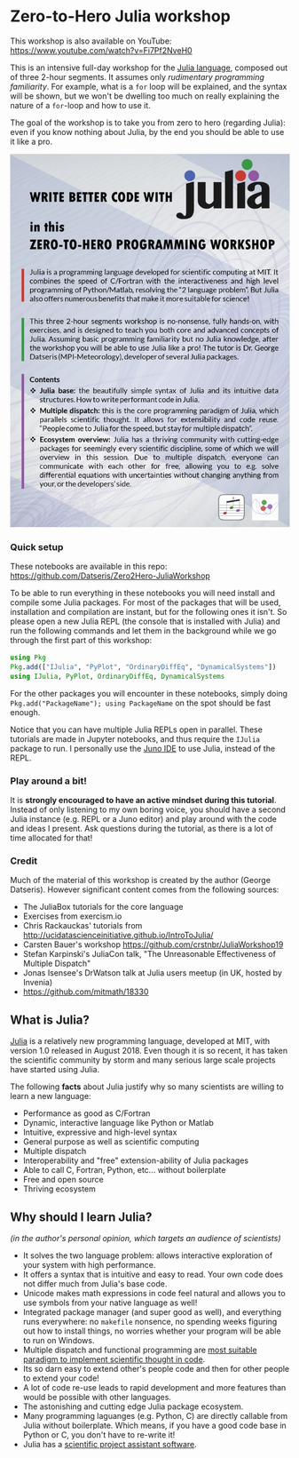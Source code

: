 # Zero-to-Hero Julia workshop

This workshop is also available on YouTube: https://www.youtube.com/watch?v=Fi7Pf2NveH0

This is an intensive full-day workshop for the [Julia language](#what-is-julia), composed out of three 2-hour segments. It assumes only *rudimentary programming familiarity*. For example, what is a `for` loop will be explained, and the syntax will be shown, but we won't be dwelling too much on really explaining the nature of a `for`-loop and how to use it.

The goal of the workshop is to take you from zero to hero (regarding Julia): even if you know nothing about Julia, by the end you should be able to use it like a pro.

![workshop's add poster](add.jpg)

### Quick setup
These notebooks are available in this repo: https://github.com/Datseris/Zero2Hero-JuliaWorkshop

To be able to run everything in these notebooks you will need install and compile some Julia packages. For most of the packages that will be used, installation and compilation are instant, but for the following ones it isn't. So please open a new Julia REPL (the console that is installed with Julia) and run the following commands and let them in the background while we go through the first part of this workshop:
```julia
using Pkg
Pkg.add(["IJulia", "PyPlot", "OrdinaryDiffEq", "DynamicalSystems"])
using IJulia, PyPlot, OrdinaryDiffEq, DynamicalSystems
```
For the other packages you will encounter in these notebooks, simply doing `Pkg.add("PackageName"); using PackageName` on the spot should be fast enough.

Notice that you can have multiple Julia REPLs open in parallel. These tutorials are made in Jupyter notebooks, and thus require the `IJulia` package to run. I personally use the [Juno IDE](https://junolab.org/) to use Julia, instead of the REPL.

### Play around a bit!
It is **strongly encouraged to have an active mindset during this tutorial**. Instead of only listening to my own boring voice, you should have a second Julia instance (e.g. REPL or a Juno editor) and play around with the code and ideas I present. Ask questions during the tutorial, as there is a lot of time allocated for that!

### Credit
Much of the material of this workshop is created by the author (George Datseris). However significant content comes from the following sources:

* The JuliaBox tutorials for the core language
* Exercises from exercism.io
* Chris Rackauckas' tutorials from http://ucidatascienceinitiative.github.io/IntroToJulia/
* Carsten Bauer's workshop https://github.com/crstnbr/JuliaWorkshop19
* Stefan Karpinski's JuliaCon talk, "The Unreasonable Effectiveness of Multiple Dispatch"
* Jonas Isensee's DrWatson talk at Julia users meetup (in UK, hosted by Invenia)
* https://github.com/mitmath/18330


## What is Julia?

[Julia](https://julialang.org/) is a relatively new programming language, developed at MIT, with version 1.0 released in August 2018. Even though it is so recent, it has taken the scientific community by storm and many serious large scale projects have started using Julia.

The following **facts** about Julia justify why so many scientists are willing to learn a new language:

- Performance as good as C/Fortran
- Dynamic, interactive language like Python or Matlab
- Intuitive, expressive and high-level syntax
- General purpose as well as scientific computing
- Multiple dispatch
- Interoperability and "free" extension-ability of Julia packages
- Able to call C, Fortran, Python, etc... without boilerplate
- Free and open source
- Thriving ecosystem

## Why should I learn Julia?

*(in the author's personal opinion, which targets an audience of scientists)*

- It solves the two language problem: allows interactive exploration of your system with high performance.
- It offers a syntax that is intuitive and easy to read. Your own code does not differ much from Julia's base code.
- Unicode makes math expressions in code feel natural and allows you to use symbols from your native language as well!
- Integrated package manager (and super good as well), and everything runs everywhere: no `makefile` nonsence, no spending weeks figuring out how to install things, no worries whether your program will be able to run on Windows.
- Multiple dispatch and functional programming are [most suitable paradigm to implement scientific thought in code](https://www.youtube.com/watch?v=7y-ahkUsIrY).
- Its so darn easy to extend other's people code and then for other people to extend your code!
- A lot of code re-use leads to rapid development and more features than would be possible with other languages.
- The astonishing and cutting edge Julia package ecosystem.
- Many programming laguanges (e.g. Python, C) are directly callable from Julia without boilerplate. Which means, if you have a good code base in Python or C, you don't have to re-write it!
- Julia has a [scientific project assistant software](https://github.com/JuliaDynamics/DrWatson.jl).
